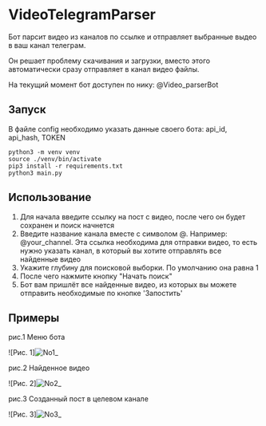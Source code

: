 # VideoTelegramParser

Бот парсит видео из каналов по ссылке и отправляет выбранные выдео в ваш канал телеграм.

Он решает проблему скачивания и загрузки, вместо этого автоматически сразу отправляет в канал видео файлы.

На текущий момент бот доступен по нику: @Video_parserBot

## Запуск 

В файле config необходимо указать данные своего бота: api_id, api_hash, TOKEN

```
python3 -m venv venv
source ./venv/bin/activate
pip3 install -r requirements.txt
python3 main.py 
```

## Использование

1. Для начала введите ссылку на пост с видео, после чего он будет сохранен и поиск начнется
2. Введите название канала вместе с символом @. Например: @your_channel.
Эта ссылка необходима для отправки видео, то есть нужно указать канал, в который вы хотите отправлять все найденные видео
3. Укажите глубину для поисковой выборки. По умолчанию она равна 1
4. После чего нажмите кнопку "Начать поиск"
5. Бот вам пришлёт все найденные видео, из которых вы можете отправить необходимые по кнопке 'Запостить'

## Примеры

рис.1 Меню бота

![Рис. 1]![No1_](https://user-images.githubusercontent.com/39570452/109404372-8cc8be00-7976-11eb-95c6-0fd9371986f3.png)


рис.2 Найденное видео

![Рис. 2]![No2_](https://user-images.githubusercontent.com/39570452/109404393-b681e500-7976-11eb-9a69-08c0bb9ddcf3.png)



рис.3 Созданный пост в целевом канале

![Рис. 3]![No3_](https://user-images.githubusercontent.com/39570452/109404397-bb469900-7976-11eb-9ef5-6a81af2daf6c.png)

